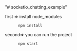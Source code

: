 "# socketio_chatting_example" 

first => install node_modules 
          
          npm install
          
second=> you can run the project

          npm start
          
          
          
          
          
